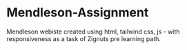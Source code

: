 # Mendleson-Assignment
Mendleson webiste created using html, tailwind css, js - with responsiveness as a task of Zignuts pre learning path.
